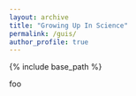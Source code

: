 ```yaml
---
layout: archive
title: "Growing Up In Science"
permalink: /guis/
author_profile: true
---
```



{% include base_path %}

foo
